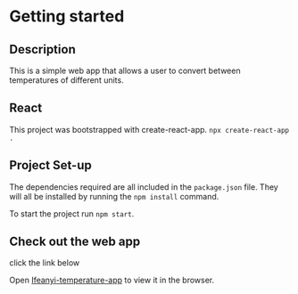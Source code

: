 # Getting started

## Description

This is a simple web app that allows a user to convert between temperatures of different units.

## React

This project was bootstrapped with create-react-app. `npx create-react-app .`


## Project Set-up

The dependencies required are all included in the `package.json` file. They will all be installed by running the `npm install` command.

To start the project run `npm start`.

## Check out the web app

click the link below

Open [Ifeanyi-temperature-app](https://ifeanyi-temp-converter.netlify.app/) to view it in the browser.




